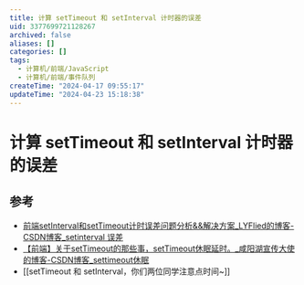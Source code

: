 ```yaml
---
title: 计算 setTimeout 和 setInterval 计时器的误差
uid: 3377699721128267
archived: false
aliases: []
categories: []
tags:
  - 计算机/前端/JavaScript
  - 计算机/前端/事件队列
createTime: "2024-04-17 09:55:17"
updateTime: "2024-04-23 15:18:38"
---
```


# 计算 setTimeout 和 setInterval 计时器的误差

## 参考

- [前端setInterval和setTimeout计时误差问题分析&&解决方案\_LYFlied的博客-CSDN博客\_setinterval 误差](https://blog.csdn.net/qq_39903567/article/details/115392972)
- [【前端】关于setTimeout的那些事，setTimeout休眠延时。\_咸阳湖宣传大使的博客-CSDN博客\_settimeout休眠](https://blog.csdn.net/weixin_44201257/article/details/123196921)
- [[setTimeout 和 setInterval，你们两位同学注意点时间~]]

